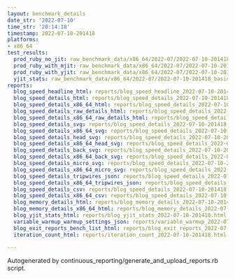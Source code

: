 ```yaml
---
layout: benchmark_details
date_str: '2022-07-10'
time_str: '20:14:18'
timestamp: 2022-07-10-201418
platforms:
- x86_64
test_results:
  prod_ruby_no_jit: raw_benchmark_data/x86_64/2022-07/2022-07-10-201418_basic_benchmark_prod_ruby_no_jit.json
  prod_ruby_with_mjit: raw_benchmark_data/x86_64/2022-07/2022-07-10-201418_basic_benchmark_prod_ruby_with_mjit.json
  prod_ruby_with_yjit: raw_benchmark_data/x86_64/2022-07/2022-07-10-201418_basic_benchmark_prod_ruby_with_yjit.json
  yjit_stats: raw_benchmark_data/x86_64/2022-07/2022-07-10-201418_basic_benchmark_yjit_stats.json
reports:
  blog_speed_headline_html: reports/blog_speed_headline_2022-07-10-201418.html
  blog_speed_details_html: reports/blog_speed_details_2022-07-10-201418.html
  blog_speed_details_x86_64_html: reports/blog_speed_details_2022-07-10-201418.x86_64.html
  blog_speed_details_raw_details_html: reports/blog_speed_details_2022-07-10-201418.raw_details.html
  blog_speed_details_x86_64_raw_details_html: reports/blog_speed_details_2022-07-10-201418.x86_64.raw_details.html
  blog_speed_details_svg: reports/blog_speed_details_2022-07-10-201418.svg
  blog_speed_details_x86_64_svg: reports/blog_speed_details_2022-07-10-201418.x86_64.svg
  blog_speed_details_head_svg: reports/blog_speed_details_2022-07-10-201418.head.svg
  blog_speed_details_x86_64_head_svg: reports/blog_speed_details_2022-07-10-201418.x86_64.head.svg
  blog_speed_details_back_svg: reports/blog_speed_details_2022-07-10-201418.back.svg
  blog_speed_details_x86_64_back_svg: reports/blog_speed_details_2022-07-10-201418.x86_64.back.svg
  blog_speed_details_micro_svg: reports/blog_speed_details_2022-07-10-201418.micro.svg
  blog_speed_details_x86_64_micro_svg: reports/blog_speed_details_2022-07-10-201418.x86_64.micro.svg
  blog_speed_details_tripwires_json: reports/blog_speed_details_2022-07-10-201418.tripwires.json
  blog_speed_details_x86_64_tripwires_json: reports/blog_speed_details_2022-07-10-201418.x86_64.tripwires.json
  blog_speed_details_csv: reports/blog_speed_details_2022-07-10-201418.csv
  blog_speed_details_x86_64_csv: reports/blog_speed_details_2022-07-10-201418.x86_64.csv
  blog_memory_details_html: reports/blog_memory_details_2022-07-10-201418.html
  blog_memory_details_x86_64_html: reports/blog_memory_details_2022-07-10-201418.x86_64.html
  blog_yjit_stats_html: reports/blog_yjit_stats_2022-07-10-201418.html
  variable_warmup_warmup_settings_json: reports/variable_warmup_2022-07-10-201418.warmup_settings.json
  blog_exit_reports_bench_list_html: reports/blog_exit_reports_2022-07-10-201418.bench_list.html
  iteration_count_html: reports/iteration_count_2022-07-10-201418.html

---
```

Autogenerated by continuous_reporting/generate_and_upload_reports.rb script.
